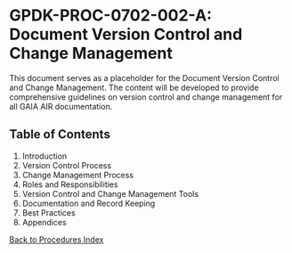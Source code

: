 # GPDK-PROC-0702-002-A: Document Version Control and Change Management

This document serves as a placeholder for the Document Version Control and Change Management. The content will be developed to provide comprehensive guidelines on version control and change management for all GAIA AIR documentation.

## Table of Contents

1. Introduction
2. Version Control Process
3. Change Management Process
4. Roles and Responsibilities
5. Version Control and Change Management Tools
6. Documentation and Record Keeping
7. Best Practices
8. Appendices

[Back to Procedures Index](./index.md)
